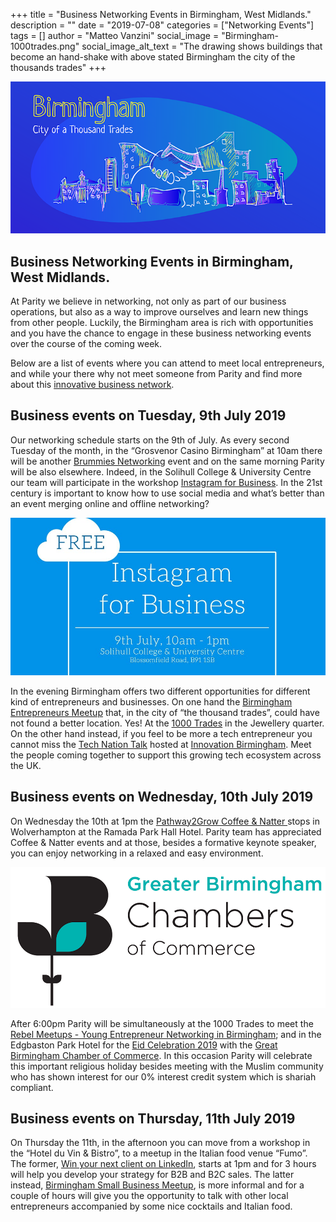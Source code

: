 +++
title = "Business Networking Events in Birmingham, West Midlands."
description = ""
date = "2019-07-08"
categories = ["Networking Events"]
tags = []
author = "Matteo Vanzini"
social_image = "Birmingham-1000trades.png"
social_image_alt_text = "The drawing shows buildings that become an hand-shake with above stated Birmingham the city of the thousands trades"
+++

![The drawing shows buildings that become an hand-shake with above stated Birmingham the city of the thousands trades](Birmingham-1000trades.png)

## Business Networking Events in Birmingham, West Midlands.


At Parity we believe in networking, not only as part of our business operations, but also as a way to improve ourselves and learn new things from other people. Luckily, the Birmingham area is rich with opportunities and you have the chance to engage in these business networking events over the course of the coming week.

Below are a list of  events where you can attend to meet local entrepreneurs, and while your there why not meet someone from Parity and find more about this [innovative business network](/about-us).

## Business events on Tuesday, 9th July 2019

Our networking schedule starts on the 9th of July. As every second Tuesday of the month, in the “Grosvenor Casino Birmingham” at 10am there will be another [Brummies Networking](https://brummies-networking.co.uk/) event and on the same morning Parity will be also elsewhere. Indeed, in the Solihull College &amp; University Centre our team will participate in the workshop [Instagram for Business](https://www.eventbrite.co.uk/e/instagram-for-business-tickets-64167518776). In the 21st century is important to know how to use social media and what’s better than an event merging online and offline networking?

![Instagram for Business](Instagram-For-Business.jpeg)

In the evening Birmingham offers two different opportunities for different kind of entrepreneurs and businesses. On one hand the [Birmingham Entrepreneurs Meetup](https://www.meetup.com/Birmingham-Entrepreneurs-Meetup-Group/events/qmtsgqyzkbmb/) that, in the city of “the thousand trades”, could have not found a better location. Yes! At the [1000 Trades](http://1000trades.org.uk/) in the Jewellery quarter. On the other hand instead, if you feel to be more a tech entrepreneur you cannot miss the [Tech Nation Talk](https://technation.io/events/tech-nation-talks-midlands-60865550500/) hosted at [Innovation Birmingham](https://www.innovationbham.com/). Meet the people coming together to support this growing tech ecosystem across the UK.

## Business events on Wednesday, 10th July 2019

On Wednesday the 10th at 1pm the [Pathway2Grow Coffee &amp; Natter ](https://www.eventbrite.co.uk/e/wolverhampton-coffee-natter-free-business-networking-wed-10th-july-2019-tickets-62137419695?ref=ecal)stops in Wolverhampton at the Ramada Park Hall Hotel. Parity team has appreciated Coffee &amp; Natter events and at those, besides a formative keynote speaker, you can enjoy networking in a relaxed and easy environment.

![Greater Birmingham Chamber of Commerce](GBCC-Logo.png)

After 6:00pm Parity will be simultaneously at the 1000 Trades to meet the [Rebel Meetups - Young Entrepreneur Networking in Birmingham](https://www.meetup.com/rebel-meetups-young-entrepreneur-networking-birmingham/events/261507873/); and in the Edgbaston Park Hotel for the [Eid Celebration 2019](https://www.greaterbirminghamchambers.com/networking-events/events-calendar/listing/networking-eid-celebration-2019/details) with the [Great Birmingham Chamber of Commerce](https://www.greaterbirminghamchambers.com/). In this occasion Parity will celebrate this important religious holiday besides meeting with the Muslim community who has shown interest for our 0% interest credit system which is shariah compliant.

## Business events on Thursday, 11th July 2019

On Thursday the 11th, in the afternoon you can move from a workshop in the “Hotel du Vin &amp; Bistro”, to a meetup in the Italian food venue “Fumo”. The former, [Win your next client on LinkedIn](https://www.eventbrite.co.uk/e/win-your-next-client-on-linkedin-birmingham-sell-more-close-more-and-win-more-business-through-tickets-57800892024?aff=ebdssbdestsearch), starts at 1pm and for 3 hours will help you develop your strategy for B2B and B2C sales. The latter instead, [Birmingham Small Business Meetup](https://www.meetup.com/it-IT/Birmingham-Small-Business-Meetup/events/nrfxvqyzkbgb/), is more informal and for a couple of hours will give you the opportunity to talk with other local entrepreneurs accompanied by some nice cocktails and Italian food.
